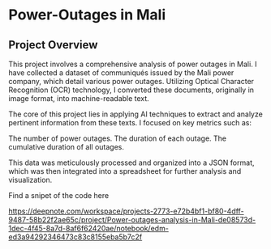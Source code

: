 # Power-Outages in Mali

## Project Overview

This project involves a comprehensive analysis of power outages in Mali. I have collected a dataset of communiqués issued by the Mali power company, which detail various power outages. Utilizing Optical Character Recognition (OCR) technology, I converted these documents, originally in image format, into machine-readable text.

The core of this project lies in applying AI techniques to extract and analyze pertinent information from these texts. I focused on key metrics such as:

The number of power outages.
The duration of each outage.
The cumulative duration of all outages.

This data was meticulously processed and organized into a JSON format, which was then integrated into a spreadsheet for further analysis and visualization.

Find a snipet of the code here 

https://deepnote.com/workspace/projects-2773-e72b4bf1-bf80-4dff-9487-58b22f2ae65c/project/Power-outages-analysis-in-Mali-de08573d-1dec-4f45-8a7d-8af6f62420ae/notebook/edm-ed3a94292346473c83c8155eba5b7c2f
